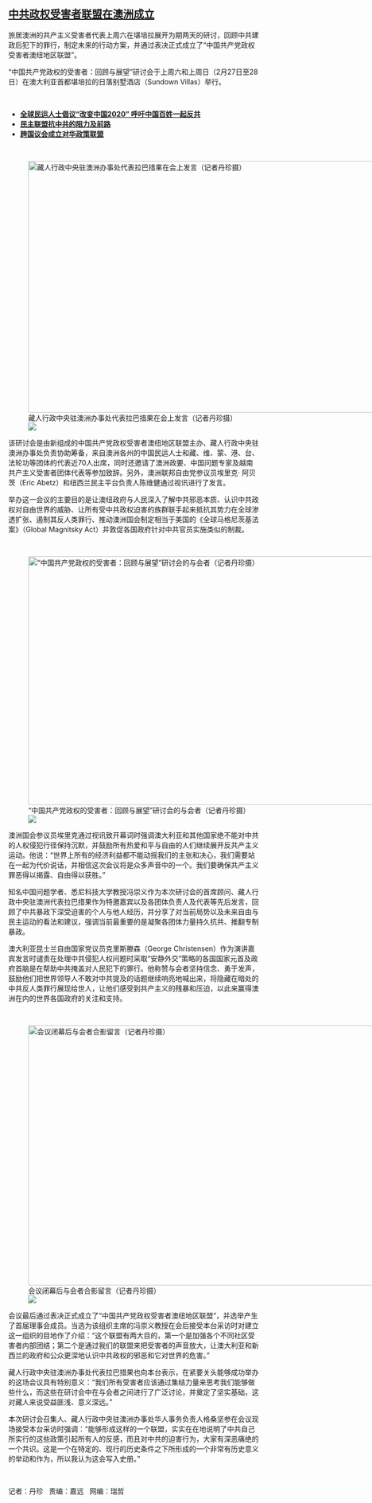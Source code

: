 <!--1614622454000-->
[中共政权受害者联盟在澳洲成立](https://www.rfa.org/mandarin/yataibaodao/renquanfazhi/dz-03012021125425.html)
------

<p>旅居澳洲的共产主义受害者代表上周六在堪培拉展开为期两天的研讨，回顾中共建政后犯下的罪行，制定未来的行动方案，并通过表决正式成立了“中国共产党政权受害者澳纽地区联盟”。</p><p>“中国共产党政权的受害者：回顾与展望”研讨会于上周六和上周日（2月27日至28日）在澳大利亚首都堪培拉的日落别墅酒店（Sundown Villas）举行。</p><p><br/></p><ul><li><strong><a href="https://www.rfa.org/mandarin/yataibaodao/junshiwaijiao/lf-09012020140908.html">全球民运人士倡议“改变中国2020” 呼吁中国百姓一起反共</a></strong></li><li><strong><a href="https://www.rfa.org/mandarin/zhuanlan/zhongguotoushi/review-02242021161958.html">民主联盟抗中共的阻力及前路</a></strong></li><li><a href="https://www.rfa.org/mandarin/yataibaodao/junshiwaijiao/cl-06052020061447.html"><strong>跨国议会成立对华政策联盟</strong></a></li></ul><p><br/></p><p><figure class="image-richtext image-inline captioned" style="width:900px;"><img alt="藏人行政中央驻澳洲办事处代表拉巴措果在会上发言（记者丹珍摄）" height="506" src="https://www.rfa.org/mandarin/yataibaodao/renquanfazhi/dz-03012021125425.html/m0103-dz-photo2.jpg/@@images/37637350-d069-47e4-9208-6a604a4ec4be.jpeg" title="m0103-dz-photo2.jpg" width="900"/><figcaption class="image-caption">藏人行政中央驻澳洲办事处代表拉巴措果在会上发言（记者丹珍摄）</figcaption><small></small><div id="zoomattribute"><a data-caption="藏人行政中央驻澳洲办事处代表拉巴措果在会上发言（记者丹珍摄）" data-fancybox="" href="https://www.rfa.org/mandarin/yataibaodao/renquanfazhi/dz-03012021125425.html/m0103-dz-photo2.jpg" id="single_image" title="藏人行政中央驻澳洲办事处代表拉巴措果在会上发言（记者丹珍摄）"><img src="/++plone++rfa-resources/img/icon-zoom.png"/></a></div></figure></p><p>该研讨会是由新组成的中国共产党政权受害者澳纽地区联盟主办、藏人行政中央驻澳洲办事处负责协助筹备，来自澳洲各州的中国民运人士和藏、维、蒙、港、台、法轮功等团体的代表近70人出席，同时还邀请了澳洲政要、中国问题专家及越南共产主义受害者团体代表等参加致辞。另外，澳洲联邦自由党参议员埃里克· 阿贝茨（Eric Abetz）和纽西兰民主平台负责人陈维健通过视讯进行了发言。</p><p>举办这一会议的主要目的是让澳纽政府与人民深入了解中共邪恶本质、认识中共政权对自由世界的威胁、让所有受中共政权迫害的族群联手起来抵抗其势力在全球渗透扩张、遏制其反人类罪行、推动澳洲国会制定相当于美国的《全球马格尼茨基法案》（Global Magnitsky Act）并敦促各国政府针对中共官员实施类似的制裁。</p><p><br/></p><p><figure class="image-richtext image-inline captioned" style="width:900px;"><img alt="“中国共产党政权的受害者：回顾与展望”研讨会的与会者（记者丹珍摄）" height="500" src="https://www.rfa.org/mandarin/yataibaodao/renquanfazhi/dz-03012021125425.html/m0103-dz-photo3.jpg/@@images/6d340e07-4033-4d57-8a31-f27147376bdd.jpeg" title="m0103-dz-photo3.jpg" width="900"/><figcaption class="image-caption">“中国共产党政权的受害者：回顾与展望”研讨会的与会者（记者丹珍摄）</figcaption><small></small><div id="zoomattribute"><a data-caption="“中国共产党政权的受害者：回顾与展望”研讨会的与会者（记者丹珍摄）" data-fancybox="" href="https://www.rfa.org/mandarin/yataibaodao/renquanfazhi/dz-03012021125425.html/m0103-dz-photo3.jpg" id="single_image" title="“中国共产党政权的受害者：回顾与展望”研讨会的与会者（记者丹珍摄）"><img src="/++plone++rfa-resources/img/icon-zoom.png"/></a></div></figure></p><p>澳洲国会参议员埃里克通过视讯致开幕词时强调澳大利亚和其他国家绝不能对中共的人权侵犯行径保持沉默，并鼓励所有热爱和平与自由的人们继续展开反共产主义运动。他说：“世界上所有的经济利益都不能动摇我们的主张和决心，我们需要站在一起为代价说话，并相信这次会议将是众多声音中的一个。我们要确保共产主义罪恶得以揭露、自由得以获胜。”</p><p>知名中国问题学者、悉尼科技大学教授冯崇义作为本次研讨会的首席顾问、藏人行政中央驻澳洲代表拉巴措果作为特邀嘉宾以及各团体负责人及代表等先后发言，回顾了中共暴政下深受迫害的个人与他人经历，并分享了对当前局势以及未来自由与民主运动的看法和建议，强调当前最重要的是凝聚各团体力量持久抗共、推翻专制暴政。</p><p>澳大利亚昆士兰自由国家党议员克里斯滕森（George Christensen）作为演讲嘉宾发言时谴责在处理中共侵犯人权问题时采取“安静外交”策略的各国国家元首及政府首脑是在帮助中共掩盖对人民犯下的罪行。他称赞与会者坚持信念、勇于发声，鼓励他们把世界领导人不敢对中共提及的话题继续响亮地喊出来，将隐藏在暗处的中共反人类罪行展现给世人，让他们感受到共产主义的残暴和压迫，以此来赢得澳洲在内的世界各国政府的关注和支持。</p><p><br/></p><p><figure class="image-richtext image-inline captioned" style="width:900px;"><img alt="会议闭幕后与会者合影留言（记者丹珍摄）" height="523" src="https://www.rfa.org/mandarin/yataibaodao/renquanfazhi/dz-03012021125425.html/m0103-dz-photo4.jpg/@@images/bdac7237-b826-4b9d-91b9-f7c132a9241f.jpeg" title="m0103-dz-photo4.jpg" width="900"/><figcaption class="image-caption">会议闭幕后与会者合影留言（记者丹珍摄）</figcaption><small></small><div id="zoomattribute"><a data-caption="会议闭幕后与会者合影留言（记者丹珍摄）" data-fancybox="" href="https://www.rfa.org/mandarin/yataibaodao/renquanfazhi/dz-03012021125425.html/m0103-dz-photo4.jpg" id="single_image" title="会议闭幕后与会者合影留言（记者丹珍摄）"><img src="/++plone++rfa-resources/img/icon-zoom.png"/></a></div></figure></p><p>会议最后通过表决正式成立了“中国共产党政权受害者澳纽地区联盟”，并选举产生了首届理事会成员。当选为该组织主席的冯崇义教授在会后接受本台采访时对建立这一组织的目地作了介绍：“这个联盟有两大目的，第一个是加强各个不同社区受害者内部团结；第二个是通过我们的联盟来把受害者的声音放大，让澳大利亚和新西兰的政府和公众更深地认识中共政权的邪恶和它对世界的危害。”</p><p>藏人行政中央驻澳洲办事处代表拉巴措果也向本台表示，在紧要关头能够成功举办的这场会议具有特别意义：“我们所有受害者应该通过集结力量来思考我们能够做些什么，而这些在研讨会中在与会者之间进行了广泛讨论，并奠定了坚实基础，这对藏人来说受益匪浅、意义深远。”</p><p>本次研讨会召集人、藏人行政中央驻澳洲办事处华人事务负责人格桑坚参在会议现场接受本台采访时强调：“能够形成这样的一个联盟，实实在在地说明了中共自己所实行的这些政策引起所有人的反感，而且对中共的迫害行为，大家有深恶痛绝的一个共识。这是一个在特定的、现行的历史条件之下所形成的一个非常有历史意义的举动和作为，所以我认为这会写入史册。”</p><p><br/></p><p>记者：丹珍   责编：嘉远   网编：瑞哲</p>

